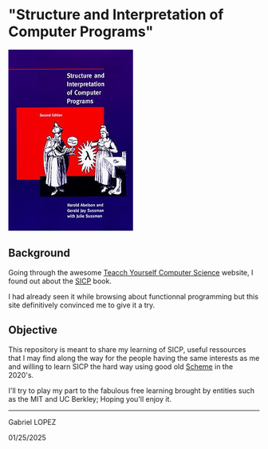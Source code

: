 # "Structure and Interpretation of Computer Programs"

<img src="./img/sicp_cover.png" alt="SICP Cover">

## Background
Going through the awesome [Teacch Yourself Computer Science](https://teachyourselfcs.com/) website, I found out about the [SICP](https://sarabander.github.io/sicp/html/) book.

I had already seen it while browsing about functionnal programming but this site definitively convinced me to give it a try.

## Objective 

This repository is meant to share my learning of SICP, useful ressources that I may find along the way for the people having the same interests as me and willing to learn SICP the hard way using good old [Scheme](https://www.scheme.org/) in the 2020's.

I'll try to play my part to the fabulous free learning brought by entities such as the MIT and UC Berkley; Hoping you'll enjoy it.

---
Gabriel LOPEZ

01/25/2025